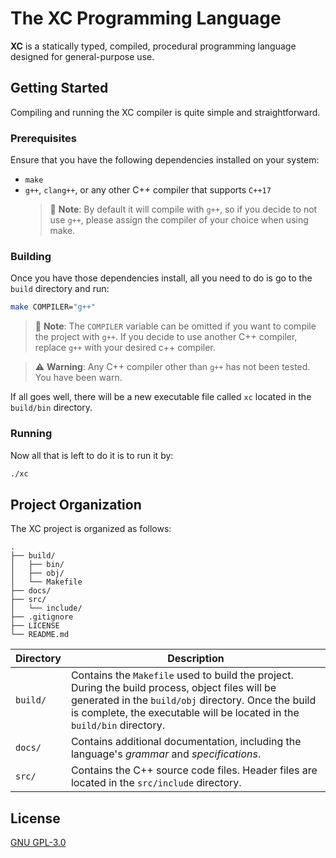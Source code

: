 # The XC Programming Language

**XC** is a statically typed, compiled, procedural programming language designed for general-purpose use.

## Getting Started
Compiling and running the XC compiler is quite simple and straightforward.

### Prerequisites
Ensure that you have the following dependencies installed on your system:
 * `make`
 * `g++`, `clang++`, or any other C++ compiler that supports `C++17`
    > :notebook: **Note**: By default it will compile with `g++`, so if you decide to not use `g++`, please assign the compiler of your choice when using make.

### Building
Once you have those dependencies install, all you need to do is go to the `build` directory and run:
```bash
make COMPILER="g++"
```
> :notebook: **Note**: The `COMPILER` variable can be omitted if you want to compile the project with `g++`. If you decide to use another C++ compiler, replace `g++` with your desired c++ compiler.

> :warning: **Warning**: Any C++ compiler other than `g++` has not been tested. You have been warn.

If all goes well, there will be a new executable file called `xc` located in the `build/bin` directory.

### Running
Now all that is left to do it is to run it by:
```bash
./xc
```

## Project Organization
The XC project is organized as follows:
```
.
├── build/
│   ├── bin/
│   ├── obj/
│   └── Makefile
├── docs/
├── src/
│   └── include/
├── .gitignore
├── LICENSE
└── README.md
```

| Directory | Description | 
| - | - |
| `build/` | Contains the `Makefile` used to build the project. During the build process, object files will be generated in the `build/obj` directory. Once the build is complete, the executable will be located in the `build/bin` directory. |
| `docs/` | Contains additional documentation, including the language's *grammar* and *specifications*. |
| `src/` | Contains the C++ source code files. Header files are located in the `src/include` directory. |

## License
[GNU GPL-3.0](LICENSE)